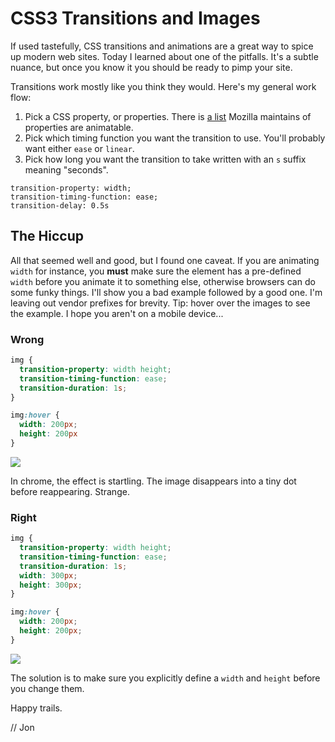 # CSS3 Transitions and Images

If used tastefully, CSS transitions and animations are a great way to spice up modern web sites. Today I learned about one of the pitfalls. It's a subtle nuance, but once you know it you should be ready to pimp your site.

Transitions work mostly like you think they would. Here's my general work flow:

1. Pick a CSS property, or properties. There is [a list](https://developer.mozilla.org/en-US/docs/CSS/CSS_animated_properties) Mozilla maintains of properties are animatable.
2. Pick which timing function you want the transition to use. You'll probably want either `ease` or `linear`.
3. Pick how long you want the transition to take written with an `s` suffix meaning "seconds".


```
transition-property: width;
transition-timing-function: ease;
transition-delay: 0.5s
```

## The Hiccup

All that seemed well and good, but I found one caveat. If you are animating `width` for instance, you **must** make sure the element has a pre-defined `width` before you animate it to something else, otherwise browsers can do some funky things. I'll show you a bad example followed by a good one. I'm leaving out vendor prefixes for brevity. Tip: hover over the images to see the example. I hope you aren't on a mobile device...

### Wrong

```css
img {
  transition-property: width height;
  transition-timing-function: ease;
  transition-duration: 1s;
}

img:hover {
  width: 200px;
  height: 200px
}
```

<div id="kittydiv">
  <img id="kitty" src='http://placekitten.com/300/300'>
</div>

In chrome, the effect is startling. The image disappears into a tiny dot before reappearing. Strange.

### Right

```css
img {
  transition-property: width height;
  transition-timing-function: ease;
  transition-duration: 1s;
  width: 300px;
  height: 300px;
}

img:hover {
  width: 200px;
  height: 200px;
}
```

<div id="kittydiv2">
  <img id="kitty2" src='http://placekitten.com/300/300'>
</div>

The solution is to make sure you explicitly define a `width` and `height` before you change them.

Happy trails.

// Jon

<style type="text\css">
  #kittydiv {
    min-height: 300px;
  }
  #kitty{
    transition-property: width height;
    transition-timing-function: ease;
    transition-duration: 1s;
  }
  #kitty:hover {
    height: 200px;
    width: 200px;
  }
  #kittydiv2 {
    min-height: 300px;
  }
  #kitty2 {
    transition-property: width height;
    transition-timing-function: ease;
    transition-duration: 1s;
    width: 300px;
    height: 300px;
  }
  #kitty2:hover {
    width: 200px;
    height: 200px;
  }
</style>

